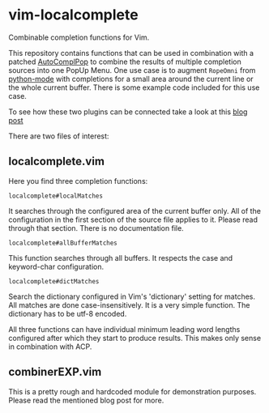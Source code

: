 vim-localcomplete
=================

Combinable completion functions for Vim.

This repository contains functions that can be used in combination with a patched
[AutoComplPop](https://github.com/dirkwallenstein/vim-autocomplpop) to combine the results of
multiple completion sources into one PopUp Menu.  One use case is to
augment `RopeOmni` from [python-mode](https://github.com/klen/python-mode) with
completions for a small area around the current line or the whole current buffer.
There is some example code included for this use case.

To see how these two plugins can be connected take a look at this
[blog post](http://vertuxeltes.blogspot.de/2013/05/powerful-insert-mode-completion.html)

There are two files of interest:

localcomplete.vim
-----------------
Here you find three completion functions:

    localcomplete#localMatches

It searches through the configured area of the current buffer only.  All of the
configuration in the first section of the source file applies to it.  Please
read through that section.  There is no documentation file.

    localcomplete#allBufferMatches

This function searches through all buffers.  It respects the case and
keyword-char configuration.

    localcomplete#dictMatches

Search the dictionary configured in Vim's 'dictionary' setting for matches.
All matches are done case-insensitively.  It is a very simple function.  The
dictionary has to be utf-8 encoded.

All three functions can have individual minimum leading word lengths configured
after which they start to produce results.  This makes only sense in
combination with ACP.

combinerEXP.vim
---------------
This is a pretty rough and hardcoded module for demonstration purposes.  Please
read the mentioned blog post for more.
